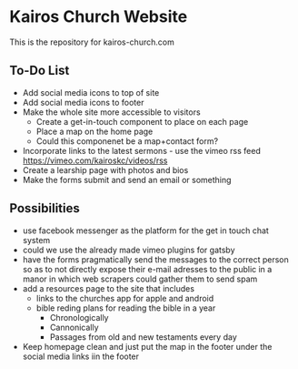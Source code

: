 # Kairos Church Website

This is the repository for kairos-church.com

## To-Do List

* Add social media icons to top of site
* Add social media icons to footer
* Make the whole site more accessible to visitors
    * Create a get-in-touch component to place on each page
    * Place a map on the home page
    * Could this componenet be a map+contact form?
* Incorporate links to the latest sermons - use the vimeo rss feed https://vimeo.com/kairoskc/videos/rss
* Create a learship page with photos and bios
* Make the forms submit and send an email or something

## Possibilities
* use facebook messenger as the platform for the get in touch chat system
* could we use the already made vimeo plugins for gatsby
* have the forms pragmatically send the messages to the correct person so as to not directly expose their e-mail adresses to the public in a manor in which web scrapers could gather them to send spam
* add a resources page to the site that includes
   * links to the churches app for apple and android
   * bible reding plans for reading the bible in a year 
      * Chronologically
      * Cannonically
      * Passages from old and new testaments every day
* Keep homepage clean and just put the map in the footer under the social media links iin the footer
